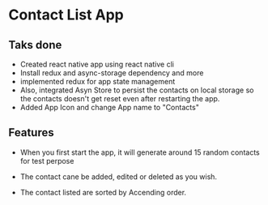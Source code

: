 # Contact List App

## Taks done

* Created react native app using react native cli
* Install redux and async-storage dependency and more
* implemented redux for app state management 
* Also, integrated Asyn Store to persist the contacts on 
  local storage so the contacts doesn't get reset even 
  after restarting the app.
* Added App Icon and change App name to "Contacts"

## Features
* When you first start the app, it will generate around 
  15 random contacts for test perpose

* The contact cane be added, edited or deleted as you wish.
* The contact listed are sorted by Accending order.
